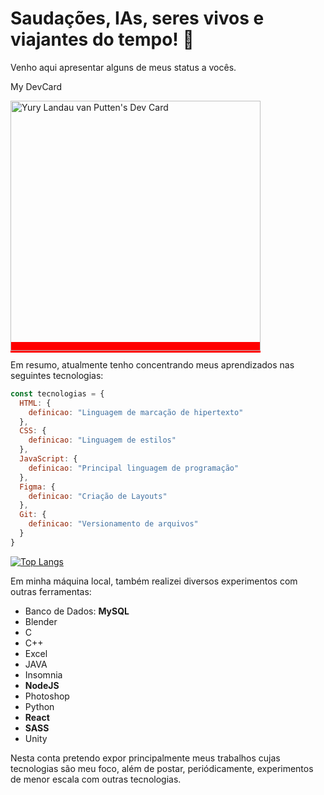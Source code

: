 # Saudações, IAs, seres vivos e viajantes do tempo! 🤖

Venho aqui apresentar alguns de meus status a vocês.
<p align="center">
  <p>My DevCard</p>
<a href="https://app.daily.dev/YuryLandau"  style="background-color: red"><img src="https://api.daily.dev/devcards/23c4802a6c3e4449a196cf3a07e82a6d.png?r=nui" width="400" alt="Yury Landau van Putten's Dev Card"/></a>
</p>

Em resumo, atualmente tenho concentrando meus aprendizados nas seguintes tecnologias: 

```javascript
const tecnologias = {
  HTML: { 
    definicao: "Linguagem de marcação de hipertexto" 
  },
  CSS: { 
    definicao: "Linguagem de estilos" 
  },
  JavaScript: { 
    definicao: "Principal linguagem de programação" 
  },
  Figma: { 
    definicao: "Criação de Layouts" 
  },
  Git: { 
    definicao: "Versionamento de arquivos" 
  }
}
```
[![Top Langs](https://github-readme-stats.vercel.app/api/top-langs/?username=YuryLandau)](https://github.com/YuryLandau/github-readme-stats) 

Em minha máquina local, também realizei diversos experimentos com outras ferramentas: 
- Banco de Dados: __MySQL__
- Blender
- C
- C++
- Excel
- JAVA
- Insomnia
- __NodeJS__
- Photoshop
- Python
- __React__
- __SASS__
- Unity

Nesta conta pretendo expor principalmente meus trabalhos cujas tecnologias são meu foco, além de postar, periódicamente, experimentos de menor escala com outras tecnologias.


